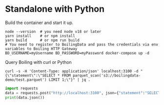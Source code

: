 # Standalone with Python

Build the container and start it up.

```shell
node --version  # you need node v18 or later
yarn install    # or npm install
yarn build      # or npm run build
# You need to register to BoilingData and pass the credentials via env variables to Boiling HTTP Gateway
BD_USERNAME=myUsername BD_PASSWORD=myPassword docker-compose up -d
```

Query Boiling with curl or Python

```shell
curl -s -H 'Content-Type: application/json' localhost:3100 -d "{\"statement\":\"SELECT * FROM parquet_scan('s3://boilingdata-demo/test.parquet') LIMIT 1;\"}" | jq .
```

```python
import requests
data = requests.post("http://localhost:3100", json={"statement":"SELECT * FROM parquet_scan('s3://boilingdata-demo/test.parquet') LIMIT 1;"})
print(data.json())
```
